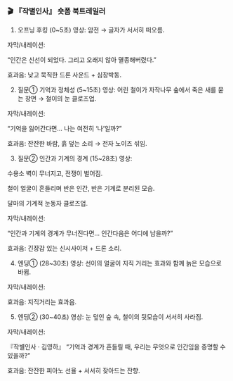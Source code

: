 ### 🎬 『작별인사』 숏폼 북트레일러
1. 오프닝 후킹 (0~5초)
영상: 암전 → 글자가 서서히 떠오름.


자막/내레이션:


 “인간은 신선이 되었다.
 그리고 오래지 않아 멸종해버렸다.”



효과음: 낮고 묵직한 드론 사운드 + 심장박동.



2. 질문① 기억과 정체성 (5~15초)
영상: 어린 철이가 자작나무 숲에서 죽은 새를 묻는 장면 → 철이의 눈 클로즈업.


자막/내레이션:


 “기억을 잃어간다면…
 나는 여전히 ‘나’일까?”



효과음: 잔잔한 바람, 흙 덮는 소리 → 전자 노이즈 섞임.



3. 질문② 인간과 기계의 경계 (15~28초)
영상:


수용소 벽이 무너지고, 전쟁이 벌어짐.


철이 얼굴이 흔들리며 반은 인간, 반은 기계로 분리된 모습.


달마의 기계적 눈동자 클로즈업.


자막/내레이션:


 “인간과 기계의 경계가 무너진다면…
 인간다움은 어디에 남을까?”



효과음: 긴장감 있는 신시사이저 + 드론 소리.



4. 엔딩① (28~30초)
영상: 선이의 얼굴이 지직 거리는 효과와 함께 늙은 모습으로 바뀜.


자막/내레이션: 



효과음: 지직거리는 효과음.



5. 엔딩② (30~40초)
영상: 눈 덮인 숲 속, 철이의 뒷모습이 서서히 사라짐.


자막/내레이션:


 『작별인사 · 김영하』
 “기억과 경계가 흔들릴 때,
 우리는 무엇으로 인간임을 증명할 수 있을까?”



효과음: 잔잔한 피아노 선율 + 서서히 잦아드는 잔향.




